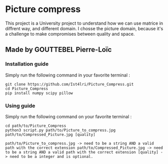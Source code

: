 # Picture compress

This project is a University project to understand how we can use matrice in diffrent way, and different domain.
I chosse the picture domain, because it's a challenge to make compromises between quality and space.

## Made by GOUTTEBEL Pierre-Loïc

### Installation guide 

Simply run the following command in your favorite terminal :

```
git clone https://github.com/Ist4lri/Picture_Compress.git
cd Picture_Compress
pip install numpy scipy pillow
```

### Using guide 

Simply run the following command on your favorite terminal :

```
cd path/to/Picture_Compress
python3 script.py path/to/Picture_to_compress.jpg path/to/Compressed_Picture.jpg [quality]
```

`
path/to/Picture_to_compress.jpg -> need to be a string AND a valid path with the correct extension
path/to/Compressed_Picture.jpg -> need to be a string AND a valid path with the correct extension
[quality] -> need to be a integer and is optional.
`